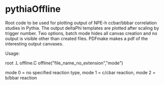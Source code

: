 # pythiaOffline
Root code to be used for plotting output of NPE-h ccbar/bbbar correlation studies in Pythia. The output deltaPhi templates are plotted after scaling by trigger number. Two options, batch mode hides all canvas creation and no output is visible other than created files. PDFmake makes a pdf of the interesting output canvases.

Usage:

root
.L offline.C
offline("file_name_no_extension","mode")

mode 0 = no specified reaction type, mode 1 = c/cbar reaction, mode 2 = b/bbar reaction
